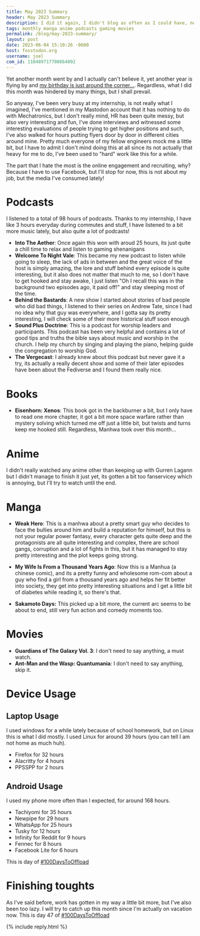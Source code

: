```yaml
---
title: May 2023 Summary
header: May 2023 Summary
description: I did it again, I didn't blog as often as I could have, nevertheless, this is what I did with my time this month, mostly.
tags: monthly manga anime podcasts gaming movies
permalink: /blog/may-2023-summary/
layout: post
date: 2023-06-04 15:10:26 -0600
host: fosstodon.org
username: joel
com_id: 110489717708664092
---
```


Yet another month went by and I actually can't believe it, yet another year is flying by and [my birthday is just around the corner...](https://joelchrono12.xyz/#support-me). Regardless, what I did this month was hindered by many things, but I shall prevail.

So anyway, I've been very busy at my internship, is not really what I imagined, I've mentioned in my Mastodon account that it has nothing to do with Mechatronics, but I don't really mind, HR has been quite messy, but also very interesting and fun, I've done interviews and witnessed some interesting evaluations of people trying to get higher positions and such, I've also walked for hours putting flyers door by door in different cities around mine. Pretty much everyone of my fellow engineers mock me a little bit, but I have to admit I don't mind doing this at all since its not actually that heavy for me to do, I've been used to "hard" work like this for a while.

The part that I hate the most is the online engagement and recruiting, why? Because I have to use Facebook, but I'll stop for now, this is not about my job, but the media I've consumed lately!

# Podcasts

I listened to a total of 98 hours of podcasts. Thanks to my internship, I have like 3 hours everyday during commutes and stuff, I have listened to a bit more music lately, but also quite a lot of podcasts!

- **Into The Aether**: Once again this won with aroud 25 hours, its just quite a chill time to relax and listen to gaming shenanigans
- **Welcome To Night Vale**: This became my new podcast to listen while going to sleep, the lack of ads in between and the great voice of the host is simply amazing, the lore and stuff behind every episode is quite interesting, but it also does not matter that much to me, so I don't have to get hooked and stay awake, I just listen "Oh I recall this was in the background two episodes ago, it paid off!" and stay sleeping most of the time.
- **Behind the Bastards**: A new show I started about stories of bad people who did bad things, I listened to their series on Andrew Tate, since I had no idea why that guy was everywhere, and I gotta say its pretty interesting, I will check some of their more historical stuff soon enough
- **Sound Plus Doctrine**: This is a podcast for worship leaders and participants. This podcast has been very helpful and contains a lot of good tips and truths the bible says about music and worship in the church. I help my church by singing and playing the piano, helping guide the congregation to worship God.
- **The Vergecast**: I already knew about this podcast but never gave it a try, its actually a really decent show and some of their later episodes have been about the Fediverse and I found them really nice.

# Books

- **Eisenhorn: Xenos**: This book got in the backburner a bit, but I only have to read one more chapter, it got a bit more space warfare rather than mystery solving which turned me off just a little bit, but twists and turns keep me hooked still. Regardless, Manhwa took over this month...

# Anime

I didn't really watched any anime other than keeping up with Gurren Lagann but I didn't manage to finish it just yet, its gotten a bit too fanservicey which is annoying, but I'll try to watch until the end.

# Manga

- **Weak Hero**: This is a manhwa about a pretty smart guy who decides to face the bullies around him and build a reputation for himself, but this is not your regular power fantasy, every character gets quite deep and the protagonists are all quite interesting and complex, there are school gangs, corruption and a lot of fights in this, but it has managed to stay pretty interesting and the plot keeps going strong.

- **My Wife Is From a Thousand Years Ago**: Now this is a Manhua (a chinese comic), and its a pretty funny and wholesome rom-com about a guy who find a girl from a thousand years ago and helps her fit better into society, they get into pretty interesting situations and I get a little bit of diabetes while reading it, so there's that.

- **Sakamoto Days:** This picked up a bit more, the current arc seems to be about to end, still very fun action and comedy moments too.

# Movies

- **Guardians of The Galaxy Vol. 3**: I don't need to say anything, a must watch.
- **Ant-Man and the Wasp: Quantumania**: I don't need to say anything, skip it.


# Device Usage

## Laptop Usage

I used windows for a while lately because of school homework, but on Linux this is what I did mostly. I used Linux for around 39 hours (you can tell I am not home as much huh).

- Firefox for 32 hours
- Alacritty for 4 hours
- PPSSPP for 2 hours

## Android Usage

I used my phone more often than I expected, for around 168 hours.

- Tachiyomi for 35 hours
- Newpipe for 29 hours
- WhatsApp for 25 hours
- Tusky for 12 hours
- Infinity for Reddit for 9 hours
- Fennec for 8 hours
- Facebook Lite for 6 hours

This is day of [#100DaysToOffload](https://100daystooffload.com)

# Finishing toughts

As I've said before, work has gotten in my way a little bit more, but I've also been too lazy. I will try to catch up this month since I'm actually on vacation now. This is day 47 of [#100DaysToOffload](https://100DaysToOffload.com)


{% include reply.html %}
